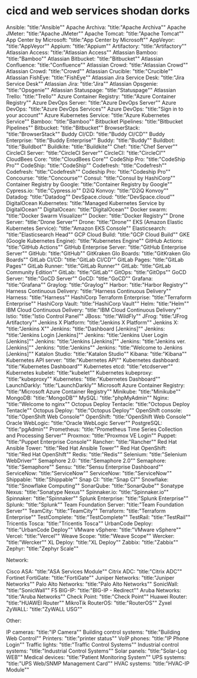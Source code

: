 # cicd and web services shodan dorks

 Ansible: "title:"Ansible""
Apache Archiva: "title:"Apache Archiva""
Apache JMeter: "title:"Apache JMeter""
Apache Tomcat: "title:"Apache Tomcat""
App Center by Microsoft: "title:"App Center by Microsoft""
AppVeyor: "title:"AppVeyor""
Appium: "title:"Appium""
Artifactory: "title:"Artifactory""
Atlassian Access: "title:"Atlassian Access""
Atlassian Bamboo: "title:"Bamboo""
Atlassian Bitbucket: "title:"Bitbucket""
Atlassian Confluence: "title:"Confluence""
Atlassian Crowd: "title:"Atlassian Crowd""
Atlassian Crowd: "title:"Crowd""
Atlassian Crucible: "title:"Crucible""
Atlassian FishEye: "title:"FishEye""
Atlassian Jira Service Desk: "title:"Jira Service Desk""
Atlassian Jira: "title:"Jira""
Atlassian Opsgenie: "title:"Opsgenie""
Atlassian Statuspage: "title:"Statuspage""
Atlassian Trello: "title:"Trello""
Azure Container Registry: "title:"Azure Container Registry""
Azure DevOps Server: "title:"Azure DevOps Server""
Azure DevOps: "title:"Azure DevOps Services""
Azure DevOps: "title:"Sign in to your account""
Azure Kubernetes Service: "title:"Azure Kubernetes Service""
Bamboo: "title:"Bamboo""
Bitbucket Pipelines: "title:"Bitbucket Pipelines""
Bitbucket: "title:"Bitbucket""
BrowserStack: "title:"BrowserStack""
Buddy CI/CD: "title:"Buddy CI/CD""
Buddy Enterprise: "title:"Buddy Enterprise""
Buddy: "title:"Buddy""
Buildbot: "title:"Buildbot""
Buildkite: "title:"Buildkite""
Chef: "title:"Chef Server""
CircleCI Server: "title:"CircleCI Server""
CircleCI: "title:"CircleCI""
CloudBees Core: "title:"CloudBees Core""
CodeShip Pro: "title:"CodeShip Pro""
CodeShip: "title:"CodeShip""
Codefresh: "title:"Codefresh""
Codefresh: "title:"Codefresh""
Codeship Pro: "title:"Codeship Pro""
Concourse: "title:"Concourse""
Consul: "title:"Consul by HashiCorp""
Container Registry by Google: "title:"Container Registry by Google""
Cypress.io: "title:"Cypress.io""
D2iQ Konvoy: "title:"D2iQ Konvoy""
Datadog: "title:"Datadog""
DevSpace.cloud: "title:"DevSpace.cloud""
DigitalOcean Kubernetes: "title:"Managed Kubernetes Service by DigitalOcean""
DigitalOcean: "title:"DigitalOcean""
Docker swarm: "title:"Docker Swarm Visualizer""
Docker: "title:"Docker Registry""
Drone Server: "title:"Drone Server""
Drone: "title:"Drone""
EKS (Amazon Elastic Kubernetes Service): "title:"Amazon EKS Console""
Elasticsearch: "title:"Elasticsearch Head""
GCP Cloud Build: "title:"GCP Cloud Build""
GKE (Google Kubernetes Engine): "title:"Kubernetes Engine""
GitHub Actions: "title:"GitHub Actions""
GitHub Enterprise Server: "title:"GitHub Enterprise Server""
GitHub: "title:"GitHub""
GitKraken Glo Boards: "title:"GitKraken Glo Boards""
GitLab CI/CD: "title:"GitLab CI/CD""
GitLab Pages: "title:"GitLab Pages""
GitLab Runner: "title:"GitLab Runner""
GitLab: "title:"GitLab Community Edition""
GitLab: "title:"GitLab""
GitOps: "title:"GitOps""
GoCD Server: "title:"GoCD Server""
GoCD: "title:"GoCD""
Grafana: "title:"Grafana""
Graylog: "title:"Graylog""
Harbor: "title:"Harbor Registry""
Harness Continuous Delivery: "title:"Harness Continuous Delivery""
Harness: "title:"Harness""
HashiCorp Terraform Enterprise: "title:"Terraform Enterprise""
HashiCorp Vault: "title:"HashiCorp Vault""
Helm: "title:"Helm""
IBM Cloud Continuous Delivery: "title:"IBM Cloud Continuous Delivery""
Istio: "title:"Istio Control Panel""
JBoss: "title:"WildFly""
JFrog: "title:"JFrog Artifactory""
Jenkins X Platform: "title:"Jenkins X Platform""
Jenkins X: "title:"Jenkins X""
Jenkins: "title:"Dashboard [Jenkins]""
Jenkins: "title:"Jenkins Login [Jenkins]""
Jenkins: "title:"Jenkins User Login [Jenkins]""
Jenkins: "title:"Jenkins [Jenkins]""
Jenkins: "title:"Jenkins ver. [Jenkins]""
Jenkins: "title:"Jenkins""
Jenkins: "title:"Welcome to Jenkins [Jenkins]""
Katalon Studio: "title:"Katalon Studio""
Kibana: "title:"Kibana""
Kubernetes API server: "title:"Kubernetes API""
Kubernetes dashboard: "title:"Kubernetes Dashboard""
Kubernetes etcd: "title:"etcdserver""
Kubernetes kubelet: "title:"kubelet""
Kubernetes kubeproxy: "title:"kubeproxy""
Kubernetes: "title:"Kubernetes Dashboard""
LaunchDarkly: "title:"LaunchDarkly""
Microsoft Azure Container Registry: "title:"Microsoft Azure Container Registry""
Minikube: "title:"Minikube""
MongoDB: "title:"MongoDB""
MySQL: "title:"phpMyAdmin""
Nginx: "title:"Welcome to nginx""
Octopus Deploy Tentacle: "title:"Octopus Deploy Tentacle""
Octopus Deploy: "title:"Octopus Deploy""
OpenShift console: "title:"OpenShift Web Console""
OpenShift: "title:"OpenShift Web Console""
Oracle WebLogic: "title:"Oracle WebLogic Server""
PostgreSQL: "title:"pgAdmin""
Prometheus: "title:"Prometheus Time Series Collection and Processing Server""
Proxmox: "title:"Proxmox VE Login""
Puppet: "title:"Puppet Enterprise Console""
Rancher: "title:"Rancher""
Red Hat Ansible Tower: "title:"Red Hat Ansible Tower""
Red Hat OpenShift: "title:"Red Hat OpenShift""
Redis: "title:"Redis""
Selenium: "title:"Selenium WebDriver""
Semaphore 2.0: "title:"Semaphore 2.0""
Semaphore: "title:"Semaphore""
Sensu: "title:"Sensu Enterprise Dashboard""
ServiceNow: "title:"ServiceNow""
ServiceNow: "title:"ServiceNow""
Shippable: "title:"Shippable""
Snap CI: "title:"Snap CI""
Snowflake: "title:"Snowflake Computing""
SonarQube: "title:"SonarQube""
Sonatype Nexus: "title:"Sonatype Nexus""
Spinnaker.io: "title:"Spinnaker.io""
Spinnaker: "title:"Spinnaker""
Splunk Enterprise: "title:"Splunk Enterprise""
Splunk: "title:"Splunk""
Team Foundation Server: "title:"Team Foundation Server""
TeamCity: "title:"TeamCity""
Terraform: "title:"Terraform Enterprise""
TestComplete: "title:"TestComplete""
TestRail: "title:"TestRail""
Tricentis Tosca: "title:"Tricentis Tosca""
UrbanCode Deploy: "title:"UrbanCode Deploy""
VMware vSphere: "title:"VMware vSphere""
Vercel: "title:"Vercel""
Weave Scope: "title:"Weave Scope""
Wercker: "title:"Wercker""
XL Deploy: "title:"XL Deploy""
Zabbix: "title:"Zabbix""
Zephyr: "title:"Zephyr Scale""
 
 
Network:
 
Cisco ASA: "title:"ASA Services Module""
Citrix ADC: "title:"Citrix ADC""
Fortinet FortiGate: "title:"FortiGate""
Juniper Networks: "title:"Juniper Networks""
Palo Alto Networks: "title:"Palo Alto Networks""
SonicWall: "title:"SonicWall""
F5 BIG-IP: "title:"BIG-IP - Redirect""
Aruba Networks: "title:"Aruba Networks""
Check Point: "title:"Check Point""
Huawei Router: "title:"HUAWEI Router""
MikroTik RouterOS: "title:"RouterOS""
Zyxel ZyWALL: "title:"ZyWALL USG""


Other:

IP cameras: "title:"IP Camera""
Building control systems: "title:"Building Web Control""
Printers: "title:"printer status""
VoIP phones: "title:"IP Phone Login""
Traffic lights: "title:"Traffic Control Systems""
Industrial control systems: "title:"Industrial Control Systems""
Solar panels: "title:"Solar-Log WEB""
Medical devices: "title:"Patient Monitoring System""
UPS systems: "title:"UPS Web/SNMP Management Card""
HVAC systems: "title:"HVAC-IP Module""
